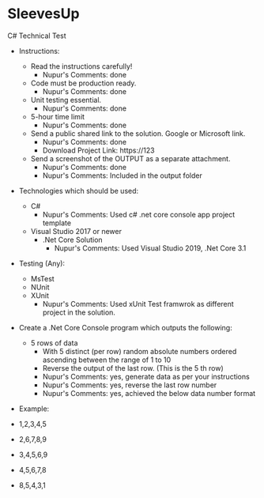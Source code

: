 # SleevesUp 
C# Technical Test
* Instructions:
   * Read the instructions carefully! 
      * Nupur's Comments: done
   * Code must be production ready.
      * Nupur's Comments: done
   * Unit testing essential.
      * Nupur's Comments: done   
   * 5-hour time limit
      * Nupur's Comments: done   
   * Send a public shared link to the solution. Google or Microsoft link.
      * Nupur's Comments: done   
      * Download Project Link: https://123   
   * Send a screenshot of the OUTPUT as a separate attachment.
      * Nupur's Comments: done  
      * Nupur's Comments: Included in the output folder

* Technologies which should be used:
   * C#
      * Nupur's Comments: Used c# .net core console app project template
   * Visual Studio 2017 or newer
      *  .Net Core Solution
         * Nupur's Comments: Used Visual Studio 2019, .Net Core 3.1

* Testing (Any):
   * MsTest
   * NUnit
   * XUnit
      * Nupur's Comments: Used xUnit Test framwrok as different project in the solution.

 * Create a .Net Core Console program which outputs the following:   
   * 5 rows of data
      *  With 5 distinct (per row) random absolute numbers ordered ascending between the range of 1 to 10
      *  Reverse the output of the last row. (This is the 5 th row)
      *  Nupur's Comments: yes, generate data as per your instructions
      *  Nupur's Comments: yes, reverse the last row number
      *  Nupur's Comments: yes, achieved the below data number format
 
 * Example: 
 * 1,2,3,4,5
 * 2,6,7,8,9
 * 3,4,5,6,9
 * 4,5,6,7,8
 * 8,5,4,3,1

 
